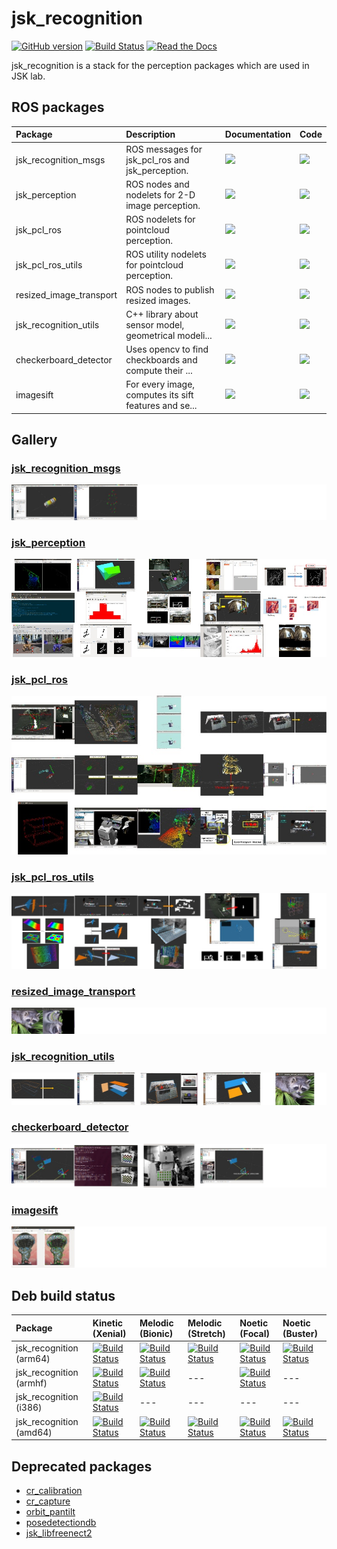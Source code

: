 <!--
    DO NOT EDIT THIS FILE BY HAND.

    This file is automatically generated by /home/shingo/ros/kinetic/src/jsk-ros-pkg/jsk_recognition/generate_readme.py at 2020-10-25T19:40:48.897765.
-->

jsk\_recognition
===============

[![GitHub version](https://badge.fury.io/gh/jsk-ros-pkg%2Fjsk_recognition.svg)](https://badge.fury.io/gh/jsk-ros-pkg%2Fjsk_recognition)
[![Build Status](https://travis-ci.com/jsk-ros-pkg/jsk_recognition.svg)](https://travis-ci.com/jsk-ros-pkg/jsk_recognition)
[![Read the Docs](https://readthedocs.org/projects/jsk-recognition/badge/?version=latest)](https://jsk-docs.readthedocs.io/projects/jsk_recognition/en/latest/)

jsk_recognition is a stack for the perception packages which are used in JSK lab.


ROS packages
------------

| Package                 | Description                                           | Documentation                                                                                                                                             | Code                                                                                                                                             |
|:------------------------|:------------------------------------------------------|:----------------------------------------------------------------------------------------------------------------------------------------------------------|:-------------------------------------------------------------------------------------------------------------------------------------------------|
| jsk_recognition_msgs    | ROS messages for jsk_pcl_ros and jsk_perception.      | [![](https://img.shields.io/badge/docs-here-brightgreen.svg)](https://jsk-docs.readthedocs.io/projects/jsk_recognition/en/latest/jsk_recognition_msgs)    | [![](https://img.shields.io/badge/code-here-brightgreen.svg)](http://github.com/jsk-ros-pkg/jsk_recognition/tree/master/jsk_recognition_msgs)    |
| jsk_perception          | ROS nodes and nodelets for 2-D image perception.      | [![](https://img.shields.io/badge/docs-here-brightgreen.svg)](https://jsk-docs.readthedocs.io/projects/jsk_recognition/en/latest/jsk_perception)          | [![](https://img.shields.io/badge/code-here-brightgreen.svg)](http://github.com/jsk-ros-pkg/jsk_recognition/tree/master/jsk_perception)          |
| jsk_pcl_ros             | ROS nodelets for pointcloud perception.               | [![](https://img.shields.io/badge/docs-here-brightgreen.svg)](https://jsk-docs.readthedocs.io/projects/jsk_recognition/en/latest/jsk_pcl_ros)             | [![](https://img.shields.io/badge/code-here-brightgreen.svg)](http://github.com/jsk-ros-pkg/jsk_recognition/tree/master/jsk_pcl_ros)             |
| jsk_pcl_ros_utils       | ROS utility nodelets for pointcloud perception.       | [![](https://img.shields.io/badge/docs-here-brightgreen.svg)](https://jsk-docs.readthedocs.io/projects/jsk_recognition/en/latest/jsk_pcl_ros_utils)       | [![](https://img.shields.io/badge/code-here-brightgreen.svg)](http://github.com/jsk-ros-pkg/jsk_recognition/tree/master/jsk_pcl_ros_utils)       |
| resized_image_transport | ROS nodes to publish resized images.                  | [![](https://img.shields.io/badge/docs-here-brightgreen.svg)](https://jsk-docs.readthedocs.io/projects/jsk_recognition/en/latest/resized_image_transport) | [![](https://img.shields.io/badge/code-here-brightgreen.svg)](http://github.com/jsk-ros-pkg/jsk_recognition/tree/master/resized_image_transport) |
| jsk_recognition_utils   | C++ library about sensor model, geometrical modeli... | [![](https://img.shields.io/badge/docs-here-brightgreen.svg)](https://jsk-docs.readthedocs.io/projects/jsk_recognition/en/latest/jsk_recognition_utils)   | [![](https://img.shields.io/badge/code-here-brightgreen.svg)](http://github.com/jsk-ros-pkg/jsk_recognition/tree/master/jsk_recognition_utils)   |
| checkerboard_detector   | Uses opencv to find checkboards and compute their ... | [![](https://img.shields.io/badge/docs-here-brightgreen.svg)](https://jsk-docs.readthedocs.io/projects/jsk_recognition/en/latest/checkerboard_detector)   | [![](https://img.shields.io/badge/code-here-brightgreen.svg)](http://github.com/jsk-ros-pkg/jsk_recognition/tree/master/checkerboard_detector)   |
| imagesift               | For every image, computes its sift features and se... | [![](https://img.shields.io/badge/docs-here-brightgreen.svg)](https://jsk-docs.readthedocs.io/projects/jsk_recognition/en/latest/imagesift)               | [![](https://img.shields.io/badge/code-here-brightgreen.svg)](http://github.com/jsk-ros-pkg/jsk_recognition/tree/master/imagesift)               |


Gallery
-------

### [jsk_recognition_msgs](https://jsk-docs.readthedocs.io/projects/jsk_recognition/en/latest/jsk_recognition_msgs)

[![](.readme/gallery_jsk_recognition_msgs.jpg)](https://jsk-docs.readthedocs.io/projects/jsk_recognition/en/latest/jsk_recognition_msgs)

### [jsk_perception](https://jsk-docs.readthedocs.io/projects/jsk_recognition/en/latest/jsk_perception)

[![](.readme/gallery_jsk_perception.jpg)](https://jsk-docs.readthedocs.io/projects/jsk_recognition/en/latest/jsk_perception)

### [jsk_pcl_ros](https://jsk-docs.readthedocs.io/projects/jsk_recognition/en/latest/jsk_pcl_ros)

[![](.readme/gallery_jsk_pcl_ros.jpg)](https://jsk-docs.readthedocs.io/projects/jsk_recognition/en/latest/jsk_pcl_ros)

### [jsk_pcl_ros_utils](https://jsk-docs.readthedocs.io/projects/jsk_recognition/en/latest/jsk_pcl_ros_utils)

[![](.readme/gallery_jsk_pcl_ros_utils.jpg)](https://jsk-docs.readthedocs.io/projects/jsk_recognition/en/latest/jsk_pcl_ros_utils)

### [resized_image_transport](https://jsk-docs.readthedocs.io/projects/jsk_recognition/en/latest/resized_image_transport)

[![](.readme/gallery_resized_image_transport.jpg)](https://jsk-docs.readthedocs.io/projects/jsk_recognition/en/latest/resized_image_transport)

### [jsk_recognition_utils](https://jsk-docs.readthedocs.io/projects/jsk_recognition/en/latest/jsk_recognition_utils)

[![](.readme/gallery_jsk_recognition_utils.jpg)](https://jsk-docs.readthedocs.io/projects/jsk_recognition/en/latest/jsk_recognition_utils)

### [checkerboard_detector](https://jsk-docs.readthedocs.io/projects/jsk_recognition/en/latest/checkerboard_detector)

[![](.readme/gallery_checkerboard_detector.jpg)](https://jsk-docs.readthedocs.io/projects/jsk_recognition/en/latest/checkerboard_detector)

### [imagesift](https://jsk-docs.readthedocs.io/projects/jsk_recognition/en/latest/imagesift)

[![](.readme/gallery_imagesift.jpg)](https://jsk-docs.readthedocs.io/projects/jsk_recognition/en/latest/imagesift)



Deb build status
----------------

[//]: # (!!DO NOT EDIT !!)

[//]: # (THIS SECTION IS AUTOMATICALLY GENERATED BY)

[//]: # (rosrun jsk_tools generate_deb_status_table.py jsk_recognition)


| Package                 | Kinetic (Xenial)                                                                                                                                                                                           | Melodic (Bionic)                                                                                                                                                                                           | Melodic (Stretch)                                                                                                                                                                                            | Noetic (Focal)                                                                                                                                                                                           | Noetic (Buster)                                                                                                                                                                                            |
|:------------------------|:-----------------------------------------------------------------------------------------------------------------------------------------------------------------------------------------------------------|:-----------------------------------------------------------------------------------------------------------------------------------------------------------------------------------------------------------|:-------------------------------------------------------------------------------------------------------------------------------------------------------------------------------------------------------------|:---------------------------------------------------------------------------------------------------------------------------------------------------------------------------------------------------------|:-----------------------------------------------------------------------------------------------------------------------------------------------------------------------------------------------------------|
| jsk_recognition (arm64) | [![Build Status](http://build.ros.org/job/Kbin_uxv8_uXv8__jsk_recognition__ubuntu_xenial_arm64__binary/badge/icon)](http://build.ros.org/job/Kbin_uxv8_uXv8__jsk_recognition__ubuntu_xenial_arm64__binary) | [![Build Status](http://build.ros.org/job/Mbin_ubv8_uBv8__jsk_recognition__ubuntu_bionic_arm64__binary/badge/icon)](http://build.ros.org/job/Mbin_ubv8_uBv8__jsk_recognition__ubuntu_bionic_arm64__binary) | [![Build Status](http://build.ros.org/job/Mbin_dsv8_dSv8__jsk_recognition__debian_stretch_arm64__binary/badge/icon)](http://build.ros.org/job/Mbin_dsv8_dSv8__jsk_recognition__debian_stretch_arm64__binary) | [![Build Status](http://build.ros.org/job/Nbin_ufv8_uFv8__jsk_recognition__ubuntu_focal_arm64__binary/badge/icon)](http://build.ros.org/job/Nbin_ufv8_uFv8__jsk_recognition__ubuntu_focal_arm64__binary) | [![Build Status](http://build.ros.org/job/Nbin_dbv8_dBv8__jsk_recognition__debian_buster_arm64__binary/badge/icon)](http://build.ros.org/job/Nbin_dbv8_dBv8__jsk_recognition__debian_buster_arm64__binary) |
| jsk_recognition (armhf) | [![Build Status](http://build.ros.org/job/Kbin_uxhf_uXhf__jsk_recognition__ubuntu_xenial_armhf__binary/badge/icon)](http://build.ros.org/job/Kbin_uxhf_uXhf__jsk_recognition__ubuntu_xenial_armhf__binary) | [![Build Status](http://build.ros.org/job/Mbin_ubhf_uBhf__jsk_recognition__ubuntu_bionic_armhf__binary/badge/icon)](http://build.ros.org/job/Mbin_ubhf_uBhf__jsk_recognition__ubuntu_bionic_armhf__binary) | ---                                                                                                                                                                                                          | [![Build Status](http://build.ros.org/job/Nbin_ufhf_uFhf__jsk_recognition__ubuntu_focal_armhf__binary/badge/icon)](http://build.ros.org/job/Nbin_ufhf_uFhf__jsk_recognition__ubuntu_focal_armhf__binary) | ---                                                                                                                                                                                                        |
| jsk_recognition (i386)  | [![Build Status](http://build.ros.org/job/Kbin_uX32__jsk_recognition__ubuntu_xenial_i386__binary/badge/icon)](http://build.ros.org/job/Kbin_uX32__jsk_recognition__ubuntu_xenial_i386__binary)             | ---                                                                                                                                                                                                        | ---                                                                                                                                                                                                          | ---                                                                                                                                                                                                      | ---                                                                                                                                                                                                        |
| jsk_recognition (amd64) | [![Build Status](http://build.ros.org/job/Kbin_uX64__jsk_recognition__ubuntu_xenial_amd64__binary/badge/icon)](http://build.ros.org/job/Kbin_uX64__jsk_recognition__ubuntu_xenial_amd64__binary)           | [![Build Status](http://build.ros.org/job/Mbin_uB64__jsk_recognition__ubuntu_bionic_amd64__binary/badge/icon)](http://build.ros.org/job/Mbin_uB64__jsk_recognition__ubuntu_bionic_amd64__binary)           | [![Build Status](http://build.ros.org/job/Mbin_ds_dS64__jsk_recognition__debian_stretch_amd64__binary/badge/icon)](http://build.ros.org/job/Mbin_ds_dS64__jsk_recognition__debian_stretch_amd64__binary)     | [![Build Status](http://build.ros.org/job/Nbin_uF64__jsk_recognition__ubuntu_focal_amd64__binary/badge/icon)](http://build.ros.org/job/Nbin_uF64__jsk_recognition__ubuntu_focal_amd64__binary)           | [![Build Status](http://build.ros.org/job/Nbin_db_dB64__jsk_recognition__debian_buster_amd64__binary/badge/icon)](http://build.ros.org/job/Nbin_db_dB64__jsk_recognition__debian_buster_amd64__binary)     |

[//]: #


Deprecated packages
-------------------
* [cr\_calibration](https://github.com/jsk-ros-pkg/jsk_recognition/tree/master/cr_calibration)
* [cr\_capture](https://github.com/jsk-ros-pkg/jsk_recognition/tree/master/cr_capture)
* [orbit\_pantilt](https://github.com/jsk-ros-pkg/jsk_recognition/tree/master/orbit_pantilt)
* [posedetectiondb](https://github.com/jsk-ros-pkg/jsk_recognition/tree/master/posedetectiondb)
* [jsk\_libfreenect2](https://github.com/jsk-ros-pkg/jsk_recognition/tree/master/jsk_libfreenect2)
